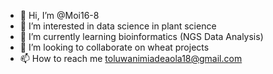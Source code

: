 - 👋 Hi, I’m @Moi16-8
- 👀 I’m interested in data science in plant science
- 🌱 I’m currently learning bioinformatics (NGS Data Analysis)
- 💞️ I’m looking to collaborate on wheat projects
- 📫 How to reach me toluwanimiadeaola18@gmail.com

<!---
Moi16-8/Moi16-8 is a ✨ special ✨ repository because its `README.md` (this file) appears on your GitHub profile.
You can click the Preview link to take a look at your changes.
--->
